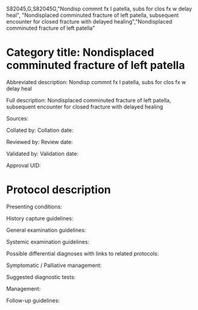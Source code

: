 S82045,G,S82045G,"Nondisp commnt fx l patella, subs for clos fx w delay heal", "Nondisplaced comminuted fracture of left patella, subsequent encounter for closed fracture with delayed healing","Nondisplaced comminuted fracture of left patella"
# Category title: Nondisplaced comminuted fracture of left patella

Abbreviated description: Nondisp commnt fx l patella, subs for clos fx w delay heal

Full description: Nondisplaced comminuted fracture of left patella, subsequent encounter for closed fracture with delayed healing

Sources:

Collated by:
Collation date:

Reviewed by:
Review date:

Validated by:
Validation date:

Approval UID:

# Protocol description

Presenting conditions:

History capture guidelines:

General examination guidelines:

Systemic examination guidelines:

Possible differential diagnoses with links to related protocols:

Symptomatic / Palliative management:

Suggested diagnostic tests:

Management:

Follow-up guidelines:
